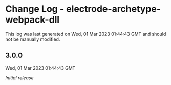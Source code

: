 # Change Log - electrode-archetype-webpack-dll

This log was last generated on Wed, 01 Mar 2023 01:44:43 GMT and should not be manually modified.

## 3.0.0
Wed, 01 Mar 2023 01:44:43 GMT

_Initial release_

